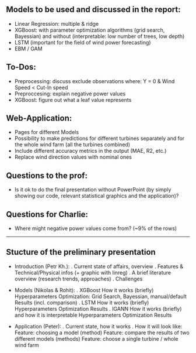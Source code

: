 ## Models to be used and discussed in the report:
- Linear Regression: multiple & ridge
- XGBoost: with parameter optimization algorithms (grid search, Bayessian) and without (interpretable: low number of trees, low depth)
- LSTM (important for the field of wind power forecasting)
- EBM / GAM


## To-Dos:
- Preprocessing: discuss exclude observations where: Y = 0 & Wind Speed < Cut-In speed
- Preproccesing: explain negative power values
- XGBoost: figure out what a leaf value represents


## Web-Application: 
- Pages for different Models
- Possibility to make predictions for different turbines separately and for the whole wind farm (all the turbines combined)
- Include different accuracy metrics in the output (MAE, R2, etc.)
- Replace wind direction values with nominal ones

## Questions to the prof:
- Is it ok to do the final presentation without PowerPoint (by simply showing our code, relevant statistical graphics and the application)?

## Questions for Charlie:
- Where might negative power values come from? (~9% of the rows)

_____________________________________

## Stucture of the preliminary presentation 

- Introduction (Petr Kh.):
  . Current state of affairs, overview
  . Features & Technical/Physical infos (+ graphic with linreg)
  . A brief literature overview (research trends, approaches)
  . Challenges

- Models (Nikolas & Rohit):
  . XGBoost
  How it works (briefly)
  Hyperparameters Optimization: Grid Search, Bayessian, manual/default
  Results (incl. comparison)
  . LSTM
  How it works (briefly)
  Hyperparameters Optimization
  Results
  . IGANN
  How it works (briefly) and how it is interpretable
  Hyperparameters Optimization
  Results
  
- Application (Peter):
    . Current state, how it works
    . How it will look like:
        Feature: choosing a model (method)
        Feature: compare the results of two different models (methods)
        Feature: choose a single turbine / whole wind farm
        
  
